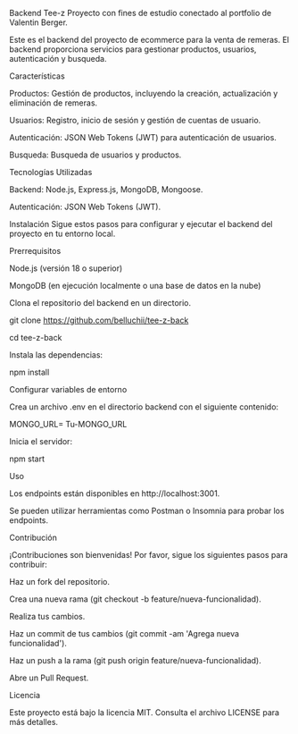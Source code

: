 Backend Tee-z
Proyecto con fines de estudio conectado al portfolio de Valentin Berger.

Este es el backend del proyecto de ecommerce para la venta de remeras. El backend proporciona servicios para gestionar productos, usuarios, autenticación y busqueda.

Características

Productos: Gestión de productos, incluyendo la creación, actualización y eliminación de remeras.

Usuarios: Registro, inicio de sesión y gestión de cuentas de usuario.

Autenticación: JSON Web Tokens (JWT) para autenticación de usuarios.

Busqueda: Busqueda de usuarios y productos.

Tecnologías Utilizadas

Backend: Node.js, Express.js, MongoDB, Mongoose.

Autenticación: JSON Web Tokens (JWT).


Instalación
Sigue estos pasos para configurar y ejecutar el backend del proyecto en tu entorno local.

Prerrequisitos

Node.js (versión 18 o superior)

MongoDB (en ejecución localmente o una base de datos en la nube)


Clona el repositorio del backend en un directorio.

git clone https://github.com/belluchii/tee-z-back

cd tee-z-back


Instala las dependencias:

npm install

Configurar variables de entorno

Crea un archivo .env en el directorio backend con el siguiente contenido:

MONGO_URL= Tu-MONGO_URL

Inicia el servidor:

npm start


Uso

Los endpoints están disponibles en http://localhost:3001.

Se pueden utilizar herramientas como Postman o Insomnia para probar los endpoints.


Contribución

¡Contribuciones son bienvenidas! Por favor, sigue los siguientes pasos para contribuir:

Haz un fork del repositorio.

Crea una nueva rama (git checkout -b feature/nueva-funcionalidad).

Realiza tus cambios.

Haz un commit de tus cambios (git commit -am 'Agrega nueva funcionalidad').

Haz un push a la rama (git push origin feature/nueva-funcionalidad).

Abre un Pull Request.

Licencia

Este proyecto está bajo la licencia MIT. Consulta el archivo LICENSE para más detalles.

